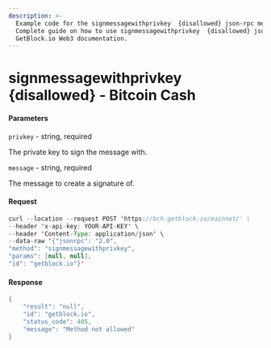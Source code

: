```yaml
---
description: >-
  Example code for the signmessagewithprivkey  {disallowed} json-rpc method.
  Сomplete guide on how to use signmessagewithprivkey  {disallowed} json-rpc in
  GetBlock.io Web3 documentation.
---
```


# signmessagewithprivkey {disallowed} - Bitcoin Cash

#### Parameters

`privkey` - string, required

The private key to sign the message with.

`message` - string, required

The message to create a signature of.

#### Request

```java
curl --location --request POST 'https://bch.getblock.io/mainnet/' \ 
--header 'x-api-key: YOUR-API-KEY' \ 
--header 'Content-Type: application/json' \ 
--data-raw '{"jsonrpc": "2.0",
"method": "signmessagewithprivkey",
"params": [null, null],
"id": "getblock.io"}'
```

#### Response

```java
{
    "result": "null",
    "id": "getblock.io",
    "status_code": 405,
    "message": "Method not allowed"
}
```

